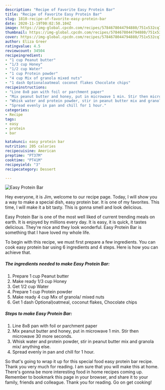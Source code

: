 ```yaml
---
description: "Recipe of Favorite Easy Protein Bar"
title: "Recipe of Favorite Easy Protein Bar"
slug: 1810-recipe-of-favorite-easy-protein-bar
date: 2020-11-19T00:02:50.104Z
image: https://img-global.cpcdn.com/recipes/5784678044794880/751x532cq70/easy-protein-bar-recipe-main-photo.jpg
thumbnail: https://img-global.cpcdn.com/recipes/5784678044794880/751x532cq70/easy-protein-bar-recipe-main-photo.jpg
cover: https://img-global.cpcdn.com/recipes/5784678044794880/751x532cq70/easy-protein-bar-recipe-main-photo.jpg
author: Eliza Greer
ratingvalue: 4.5
reviewcount: 34504
recipeingredient:
- "1 cup Peanut butter"
- "1/3 cup Honey"
- "1/2 cup Water"
- "1 cup Protein powder"
- "4 cup Mix of granola mixed nuts"
- "1 dash Optionaloatmeal coconut flakes Chocolate chips"
recipeinstructions:
- "Line 8x8 pan with foil or parchment paper"
- "Mix peanut butter and honey, put in microwave 1 min. Stir then microwave 30 more seconds."
- "Whisk water and protein powder, stir in peanut butter mix and granola mix/ anything else."
- "Spread evenly in pan and chill for 1 hour."
categories:
- Recipe
tags:
- easy
- protein
- bar

katakunci: easy protein bar 
nutrition: 205 calories
recipecuisine: American
preptime: "PT37M"
cooktime: "PT41M"
recipeyield: "3"
recipecategory: Dessert

---
```



![Easy Protein Bar](https://img-global.cpcdn.com/recipes/5784678044794880/751x532cq70/easy-protein-bar-recipe-main-photo.jpg)

Hey everyone, it is Jim, welcome to our recipe page. Today, I will show you a way to make a special dish, easy protein bar. It is one of my favorites. This time, I will make it a bit tasty. This is gonna smell and look delicious.



Easy Protein Bar is one of the most well liked of current trending meals on earth. It is enjoyed by millions every day. It is easy, it is quick, it tastes delicious. They're nice and they look wonderful. Easy Protein Bar is something that I have loved my whole life.


To begin with this recipe, we must first prepare a few ingredients. You can cook easy protein bar using 6 ingredients and 4 steps. Here is how you can achieve that.

<!--inarticleads1-->

##### The ingredients needed to make Easy Protein Bar:

1. Prepare 1 cup Peanut butter
1. Make ready 1/3 cup Honey
1. Get 1/2 cup Water
1. Prepare 1 cup Protein powder
1. Make ready 4 cup Mix of granola/ mixed nuts
1. Get 1 dash Optional)oatmeal, coconut flakes, Chocolate chips




<!--inarticleads2-->

##### Steps to make Easy Protein Bar:

1. Line 8x8 pan with foil or parchment paper
1. Mix peanut butter and honey, put in microwave 1 min. Stir then microwave 30 more seconds.
1. Whisk water and protein powder, stir in peanut butter mix and granola mix/ anything else.
1. Spread evenly in pan and chill for 1 hour.




So that's going to wrap it up for this special food easy protein bar recipe. Thank you very much for reading. I am sure that you will make this at home. There's gonna be more interesting food in home recipes coming up. Remember to bookmark this page in your browser, and share it to your family, friends and colleague. Thank you for reading. Go on get cooking!
